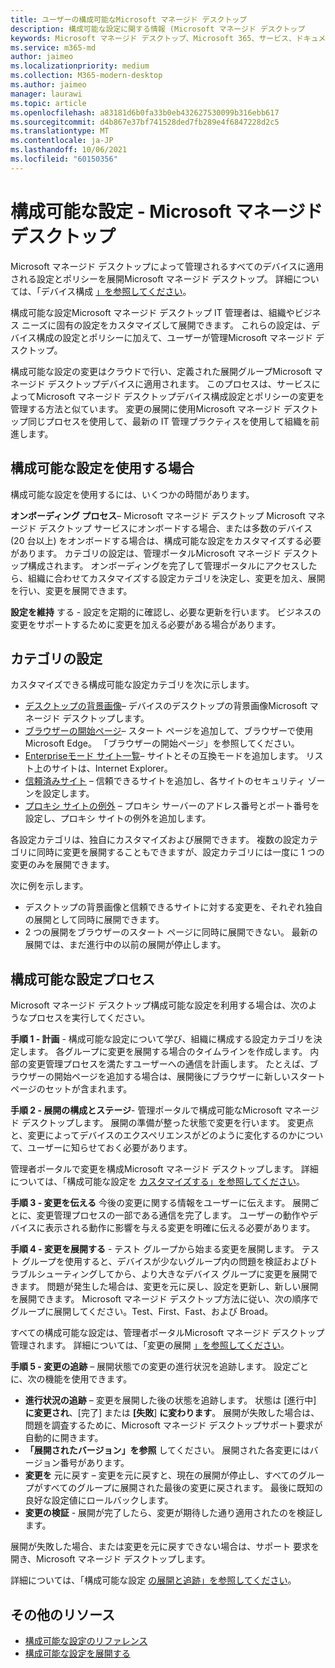 ```yaml
---
title: ユーザーの構成可能なMicrosoft マネージド デスクトップ
description: 構成可能な設定に関する情報 (Microsoft マネージド デスクトップ
keywords: Microsoft マネージド デスクトップ、Microsoft 365、サービス、ドキュメント、設定、構成可能な設定
ms.service: m365-md
author: jaimeo
ms.localizationpriority: medium
ms.collection: M365-modern-desktop
ms.author: jaimeo
manager: laurawi
ms.topic: article
ms.openlocfilehash: a83181d6b0fa33b0eb432627530099b316ebb617
ms.sourcegitcommit: d4b867e37bf741528ded7fb289e4f6847228d2c5
ms.translationtype: MT
ms.contentlocale: ja-JP
ms.lasthandoff: 10/06/2021
ms.locfileid: "60150356"
---
```

# <a name="configurable-settings---microsoft-managed-desktop"></a>構成可能な設定 - Microsoft マネージド デスクトップ

Microsoft マネージド デスクトップによって管理されるすべてのデバイスに適用される設定とポリシーを展開Microsoft マネージド デスクトップ。 詳細については、「デバイス構成 [」を参照してください](../service-description/device-policies.md)。

構成可能な設定Microsoft マネージド デスクトップ IT 管理者は、組織やビジネス ニーズに固有の設定をカスタマイズして展開できます。 これらの設定は、デバイス構成の設定とポリシーに加えて、ユーザーが管理Microsoft マネージド デスクトップ。  

構成可能な設定の変更はクラウドで行い、定義された展開グループMicrosoft マネージド デスクトップデバイスに適用されます。 このプロセスは、サービスによってMicrosoft マネージド デスクトップデバイス構成設定とポリシーの変更を管理する方法と似ています。 変更の展開に使用Microsoft マネージド デスクトップ同じプロセスを使用して、最新の IT 管理プラクティスを使用して組織を前進します。

## <a name="when-to-use-configurable-settings"></a>構成可能な設定を使用する場合

構成可能な設定を使用するには、いくつかの時間があります。 

**オンボーディング プロセス**– Microsoft マネージド デスクトップ Microsoft マネージド デスクトップ サービスにオンボードする場合、または多数のデバイス (20 台以上) をオンボードする場合は、構成可能な設定をカスタマイズする必要があります。 カテゴリの設定は、管理ポータルMicrosoft マネージド デスクトップ構成されます。 オンボーディングを完了して管理ポータルにアクセスしたら、組織に合わせてカスタマイズする設定カテゴリを決定し、変更を加え、展開を行い、変更を展開できます。

**設定を維持** する - 設定を定期的に確認し、必要な更新を行います。 ビジネスの変更をサポートするために変更を加える必要がある場合があります。   

## <a name="setting-categories"></a>カテゴリの設定

カスタマイズできる構成可能な設定カテゴリを次に示します。
- [デスクトップの背景画像](config-setting-ref.md#desktop-background-picture)– デバイスのデスクトップの背景画像Microsoft マネージド デスクトップします。 
- [ブラウザーの開始ページ](config-setting-ref.md#browser-start-pages)– スタート ページを追加して、ブラウザーで使用Microsoft Edge。 「ブラウザーの開始ページ」を参照してください。
- [Enterpriseモード サイト一覧](config-setting-ref.md#enterprise-mode-site-list-location)– サイトとその互換モードを追加します。 リスト上のサイトは、Internet Explorer。 
- [信頼済みサイト](config-setting-ref.md#trusted-sites) – 信頼できるサイトを追加し、各サイトのセキュリティ ゾーンを設定します。 
- [プロキシ サイトの例外](config-setting-ref.md#proxy) – プロキシ サーバーのアドレス番号とポート番号を設定し、プロキシ サイトの例外を追加します。

各設定カテゴリは、独自にカスタマイズおよび展開できます。 複数の設定カテゴリに同時に変更を展開することもできますが、設定カテゴリには一度に 1 つの変更のみを展開できます。

次に例を示します。
- デスクトップの背景画像と信頼できるサイトに対する変更を、それぞれ独自の展開として同時に展開できます。 
- 2 つの展開をブラウザーのスタート ページに同時に展開できない。 最新の展開では、まだ進行中の以前の展開が停止します。

## <a name="configurable-setting-process"></a>構成可能な設定プロセス

Microsoft マネージド デスクトップ構成可能な設定を利用する場合は、次のようなプロセスを実行してください。

**手順 1 - 計画** - 構成可能な設定について学び、組織に構成する設定カテゴリを決定します。 各グループに変更を展開する場合のタイムラインを作成します。 内部の変更管理プロセスを満たすユーザーへの通信を計画します。 たとえば、ブラウザーの開始ページを追加する場合は、展開後にブラウザーに新しいスタート ページのセットが含まれます。  

**手順 2 - 展開の構成とステージ**- 管理ポータルで構成可能なMicrosoft マネージド デスクトップします。 展開の準備が整った状態で変更を行います。 変更点と、変更によってデバイスのエクスペリエンスがどのように変化するのかについて、ユーザーに知らせておく必要があります。   

管理者ポータルで変更を構成Microsoft マネージド デスクトップします。 詳細については、「構成可能な設定を [カスタマイズする」を参照してください](config-setting-ref.md)。 

**手順 3 - 変更を伝える** 今後の変更に関する情報をユーザーに伝えます。 展開ごとに、変更管理プロセスの一部である通信を完了します。 ユーザーの動作やデバイスに表示される動作に影響を与える変更を明確に伝える必要があります。

**手順 4 - 変更を展開する** - テスト グループから始まる変更を展開します。 テスト グループを使用すると、デバイスが少ないグループ内の問題を検証およびトラブルシューティングしてから、より大きなデバイス グループに変更を展開できます。 問題が発生した場合は、変更を元に戻し、設定を更新し、新しい展開を展開できます。 Microsoft マネージド デスクトップ方法に従い、次の順序でグループに展開してください。Test、First、Fast、および Broad。   

すべての構成可能な設定は、管理者ポータルMicrosoft マネージド デスクトップ管理されます。 詳細については、「変更の展開 [」を参照してください](config-setting-deploy.md)。 

**手順 5 - 変更の追跡** – 展開状態での変更の進行状況を追跡します。 設定ごとに、次の機能を使用できます。
- **進行状況の追跡** – 変更を展開した後の状態を追跡します。 状態は [進行中] **に変更され**、[完了] または **[失敗**] **に変わります**。 展開が失敗した場合は、問題を調査するために、Microsoft マネージド デスクトップサポート要求が自動的に開きます。  
- **「展開されたバージョン」を参照** してください。 展開された各変更にはバージョン番号があります。
- **変更を** 元に戻す – 変更を元に戻すと、現在の展開が停止し、すべてのグループがすべてのグループに展開された最後の変更に戻されます。 最後に既知の良好な設定値にロールバックします。
- **変更の検証** - 展開が完了したら、変更が期待した通り適用されたのを検証します。  

展開が失敗した場合、または変更を元に戻すできない場合は[](admin-support.md)、サポート 要求を開き、Microsoft マネージド デスクトップします。 

詳細については、「構成可能な設定 [の展開と追跡」を参照してください](config-setting-deploy.md)。

## <a name="additional-resources"></a>その他のリソース
- [構成可能な設定のリファレンス](config-setting-ref.md) 
- [構成可能な設定を展開する](config-setting-deploy.md) 

